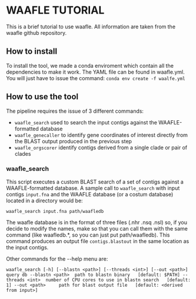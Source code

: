 # WAAFLE TUTORIAL
This is a brief tutorial to use waafle. All information are taken from the waafle github repository. 
## How to install
To install the tool, we made a conda enviroment which contain all the dependencies to make it work. The YAML file can be found in waafle.yml. You will just have to issue the command:
`conda env create -f waalfe.yml`
## How to use the tool
The pipeline requires the issue of 3 different commands: 
- `waafle_search` used to search the input contigs against the WAAFLE-formatted database
- `waafle_genecaller` to identify gene coordinates of interest directly from the BLAST output produced in the previous step 
- `waafle_orgscorer` identify contigs derived from a single clade or pair of clades
### waafle_search
This script executes a custom BLAST search of a set of contigs against a WAAFLE-formatted database.
A sample call to `waafle_search` with input contigs `input.fna` and the WAAFLE database (or a costum database) located in a directory would be: 

`waafle_search input.fna path/waafledb`

The waafle database is in the format of three files (.nhr .nsq .nsl) so, if you decide to modify the names, make so that you can call them with the same command (like waafledb.*, so you can just put path/waafledb).
This command produces an output file `contigs.blastout` in the same location as the input contigs. 

Other commands for the --help menu are:

`waafle_search [-h] [--blastn <path>] [--threads <int>] [--out <path>] query db
  --blastn <path>  path to blastn binary   [default: $PATH]
  --threads <int>  number of CPU cores to use in blastn search   [default: 1]
  --out <path>     path for blast output file   [default: <derived from input>] `

